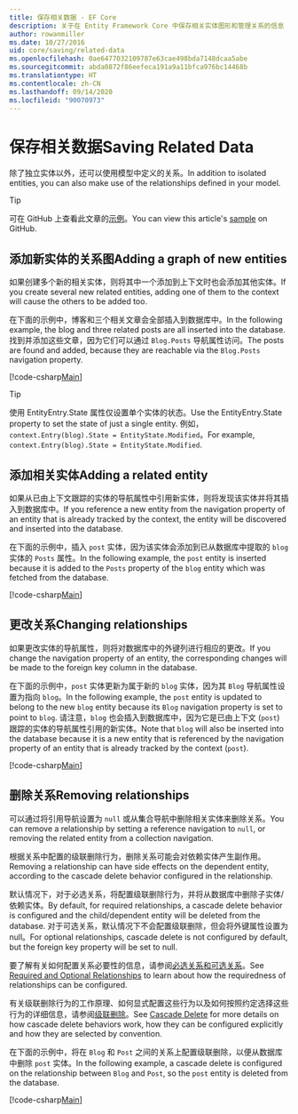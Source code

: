 ```yaml
---
title: 保存相关数据 - EF Core
description: 关于在 Entity Framework Core 中保存相关实体图形和管理关系的信息
author: rowanmiller
ms.date: 10/27/2016
uid: core/saving/related-data
ms.openlocfilehash: 0ae6477032109787e63cae498bda7148dcaa5abe
ms.sourcegitcommit: abda0872f86eefeca191a9a11bfca976bc14468b
ms.translationtype: HT
ms.contentlocale: zh-CN
ms.lasthandoff: 09/14/2020
ms.locfileid: "90070973"
---
```

# <a name="saving-related-data"></a><span data-ttu-id="6cd8e-103">保存相关数据</span><span class="sxs-lookup"><span data-stu-id="6cd8e-103">Saving Related Data</span></span>

<span data-ttu-id="6cd8e-104">除了独立实体以外，还可以使用模型中定义的关系。</span><span class="sxs-lookup"><span data-stu-id="6cd8e-104">In addition to isolated entities, you can also make use of the relationships defined in your model.</span></span>

> [!TIP]  
> <span data-ttu-id="6cd8e-105">可在 GitHub 上查看此文章的[示例](https://github.com/dotnet/EntityFramework.Docs/tree/master/samples/core/Saving/RelatedData/)。</span><span class="sxs-lookup"><span data-stu-id="6cd8e-105">You can view this article's [sample](https://github.com/dotnet/EntityFramework.Docs/tree/master/samples/core/Saving/RelatedData/) on GitHub.</span></span>

## <a name="adding-a-graph-of-new-entities"></a><span data-ttu-id="6cd8e-106">添加新实体的关系图</span><span class="sxs-lookup"><span data-stu-id="6cd8e-106">Adding a graph of new entities</span></span>

<span data-ttu-id="6cd8e-107">如果创建多个新的相关实体，则将其中一个添加到上下文时也会添加其他实体。</span><span class="sxs-lookup"><span data-stu-id="6cd8e-107">If you create several new related entities, adding one of them to the context will cause the others to be added too.</span></span>

<span data-ttu-id="6cd8e-108">在下面的示例中，博客和三个相关文章会全部插入到数据库中。</span><span class="sxs-lookup"><span data-stu-id="6cd8e-108">In the following example, the blog and three related posts are all inserted into the database.</span></span> <span data-ttu-id="6cd8e-109">找到并添加这些文章，因为它们可以通过 `Blog.Posts` 导航属性访问。</span><span class="sxs-lookup"><span data-stu-id="6cd8e-109">The posts are found and added, because they are reachable via the `Blog.Posts` navigation property.</span></span>

[!code-csharp[Main](../../../samples/core/Saving/RelatedData/Sample.cs#AddingGraphOfEntities)]

> [!TIP]  
> <span data-ttu-id="6cd8e-110">使用 EntityEntry.State 属性仅设置单个实体的状态。</span><span class="sxs-lookup"><span data-stu-id="6cd8e-110">Use the EntityEntry.State property to set the state of just a single entity.</span></span> <span data-ttu-id="6cd8e-111">例如，`context.Entry(blog).State = EntityState.Modified`。</span><span class="sxs-lookup"><span data-stu-id="6cd8e-111">For example, `context.Entry(blog).State = EntityState.Modified`.</span></span>

## <a name="adding-a-related-entity"></a><span data-ttu-id="6cd8e-112">添加相关实体</span><span class="sxs-lookup"><span data-stu-id="6cd8e-112">Adding a related entity</span></span>

<span data-ttu-id="6cd8e-113">如果从已由上下文跟踪的实体的导航属性中引用新实体，则将发现该实体并将其插入到数据库中。</span><span class="sxs-lookup"><span data-stu-id="6cd8e-113">If you reference a new entity from the navigation property of an entity that is already tracked by the context, the entity will be discovered and inserted into the database.</span></span>

<span data-ttu-id="6cd8e-114">在下面的示例中，插入 `post` 实体，因为该实体会添加到已从数据库中提取的 `blog` 实体的 `Posts` 属性。</span><span class="sxs-lookup"><span data-stu-id="6cd8e-114">In the following example, the `post` entity is inserted because it is added to the `Posts` property of the `blog` entity which was fetched from the database.</span></span>

[!code-csharp[Main](../../../samples/core/Saving/RelatedData/Sample.cs#AddingRelatedEntity)]

## <a name="changing-relationships"></a><span data-ttu-id="6cd8e-115">更改关系</span><span class="sxs-lookup"><span data-stu-id="6cd8e-115">Changing relationships</span></span>

<span data-ttu-id="6cd8e-116">如果更改实体的导航属性，则将对数据库中的外键列进行相应的更改。</span><span class="sxs-lookup"><span data-stu-id="6cd8e-116">If you change the navigation property of an entity, the corresponding changes will be made to the foreign key column in the database.</span></span>

<span data-ttu-id="6cd8e-117">在下面的示例中，`post` 实体更新为属于新的 `blog` 实体，因为其 `Blog` 导航属性设置为指向 `blog`。</span><span class="sxs-lookup"><span data-stu-id="6cd8e-117">In the following example, the `post` entity is updated to belong to the new `blog` entity because its `Blog` navigation property is set to point to `blog`.</span></span> <span data-ttu-id="6cd8e-118">请注意，`blog` 也会插入到数据库中，因为它是已由上下文 (`post`) 跟踪的实体的导航属性引用的新实体。</span><span class="sxs-lookup"><span data-stu-id="6cd8e-118">Note that `blog` will also be inserted into the database because it is a new entity that is referenced by the navigation property of an entity that is already tracked by the context (`post`).</span></span>

[!code-csharp[Main](../../../samples/core/Saving/RelatedData/Sample.cs#ChangingRelationships)]

## <a name="removing-relationships"></a><span data-ttu-id="6cd8e-119">删除关系</span><span class="sxs-lookup"><span data-stu-id="6cd8e-119">Removing relationships</span></span>

<span data-ttu-id="6cd8e-120">可以通过将引用导航设置为 `null` 或从集合导航中删除相关实体来删除关系。</span><span class="sxs-lookup"><span data-stu-id="6cd8e-120">You can remove a relationship by setting a reference navigation to `null`, or removing the related entity from a collection navigation.</span></span>

<span data-ttu-id="6cd8e-121">根据关系中配置的级联删除行为，删除关系可能会对依赖实体产生副作用。</span><span class="sxs-lookup"><span data-stu-id="6cd8e-121">Removing a relationship can have side effects on the dependent entity, according to the cascade delete behavior configured in the relationship.</span></span>

<span data-ttu-id="6cd8e-122">默认情况下，对于必选关系，将配置级联删除行为，并将从数据库中删除子实体/依赖实体。</span><span class="sxs-lookup"><span data-stu-id="6cd8e-122">By default, for required relationships, a cascade delete behavior is configured and the child/dependent entity will be deleted from the database.</span></span> <span data-ttu-id="6cd8e-123">对于可选关系，默认情况下不会配置级联删除，但会将外键属性设置为 null。</span><span class="sxs-lookup"><span data-stu-id="6cd8e-123">For optional relationships, cascade delete is not configured by default, but the foreign key property will be set to null.</span></span>

<span data-ttu-id="6cd8e-124">要了解有关如何配置关系必要性的信息，请参阅[必选关系和可选关系](xref:core/modeling/relationships#required-and-optional-relationships)。</span><span class="sxs-lookup"><span data-stu-id="6cd8e-124">See [Required and Optional Relationships](xref:core/modeling/relationships#required-and-optional-relationships) to learn about how the requiredness of relationships can be configured.</span></span>

<span data-ttu-id="6cd8e-125">有关级联删除行为的工作原理、如何显式配置这些行为以及如何按照约定选择这些行为的详细信息，请参阅[级联删除](xref:core/saving/cascade-delete)。</span><span class="sxs-lookup"><span data-stu-id="6cd8e-125">See [Cascade Delete](xref:core/saving/cascade-delete) for more details on how cascade delete behaviors work, how they can be configured explicitly and  how they are selected by convention.</span></span>

<span data-ttu-id="6cd8e-126">在下面的示例中，将在 `Blog` 和 `Post` 之间的关系上配置级联删除，以便从数据库中删除 `post` 实体。</span><span class="sxs-lookup"><span data-stu-id="6cd8e-126">In the following example, a cascade delete is configured on the relationship between `Blog` and `Post`, so the `post` entity is deleted from the database.</span></span>

[!code-csharp[Main](../../../samples/core/Saving/RelatedData/Sample.cs#RemovingRelationships)]
